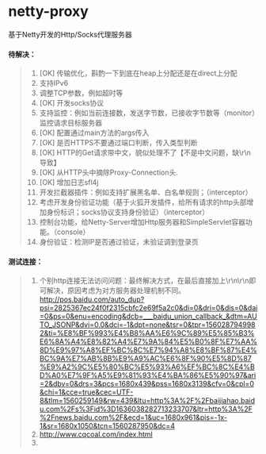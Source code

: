 # netty-proxy
基于Netty开发的Http/Socks代理服务器

#### 待解决：
> 1. [OK] 传输优化，斟酌一下到底在heap上分配还是在direct上分配
> 2. 支持IPv6
> 3. 调整TCP参数，例如超时等
> 4. [OK] 开发socks协议
> 5. 支持监控：例如当前连接数，发送字节数，已接收字节数等（monitor）监控请求目标服务器
> 6. [OK] 配置通过main方法的args传入  
> 7. [OK] 是否HTTPS不要通过端口判断，传入类型判断
> 8. [OK] HTTP的Get请求带中文，貌似处理不了【不是中文问题，缺\r\n导致】
> 9. [OK] 从HTTP头中摘除Proxy-Connection头.  
> 10. [OK] 增加日志sfl4j
> 11. 开发拦截器插件：例如支持扩展黑名单、白名单规则；（interceptor）
> 12. 考虑开发身份验证功能（基于火狐开发插件，给所有请求的http头部增加身份标识；socks协议支持身份验证）（interceptor）
> 13. 控制台功能，给Netty-Server增加Http服务器和SimpleServlet容器功能。（console）
> 14. 身份验证：检测IP是否通过验证，未验证调到登录页


#### 测试连接：
> 1. 个别http连接无法访问问题：最终解决方式，在最后直接加上\r\n\r\n即可解决，原因考虑为对方服务器处理机制不同。    
http://pos.baidu.com/auto_dup?psi=2825367ec24f0f2315cbfc2e69f5a2c0&di=0&dri=0&dis=0&dai=0&ps=0&enu=encoding&dcb=___baidu_union_callback_&dtm=AUTO_JSONP&dvi=0.0&dci=-1&dpt=none&tsr=0&tpr=1560287949982&ti=%E8%BF%993%E4%B8%AA%E6%9C%89%E5%85%B3%E6%8A%A4%E8%82%A4%E7%9A%84%E5%B0%8F%E7%AA%8D%E9%97%A8%EF%BC%8C%E7%94%A8%E8%BF%87%E4%BC%9A%E7%AB%8B%E9%A9%AC%E6%8F%90%E5%8D%87%E9%A2%9C%E5%80%BC%E5%93%A6%EF%BC%8C%E4%BD%A0%E7%9F%A5%E9%81%93%E4%BA%86%E5%90%97&ari=2&dbv=0&drs=3&pcs=1680x439&pss=1680x3139&cfv=0&cpl=0&chi=1&cce=true&cec=UTF-8&tlm=1560259149&rw=439&ltu=http%3A%2F%2Fbaijiahao.baidu.com%2Fs%3Fid%3D1636038282713233707&ltr=http%3A%2F%2Fnews.baidu.com%2F&ecd=1&uc=1680x961&pis=-1x-1&sr=1680x1050&tcn=1560287950&dc=4  
> 2. http://www.cqcoal.com/index.html
> 3. 
